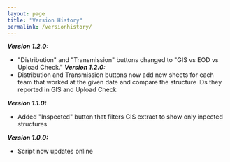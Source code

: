 ```yaml
---
layout: page
title: "Version History"
permalink: /versionhistory/
---
```


***Version 1.2.0:***
  - "Distribution" and "Transmission" buttons changed to "GIS vs EOD vs Upload Check."
***Version 1.2.0:***
  - Distribution and Transmission buttons now add new sheets for each team that worked at the given date and compare the structure IDs they reported in GIS and Upload Check

***Version 1.1.0:***
  - Added "Inspected" button that filters GIS extract to show only inpected structures

***Version 1.0.0:***
  - Script now updates online
